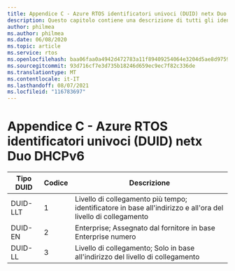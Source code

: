 ```yaml
---
title: Appendice C - Azure RTOS identificatori univoci (DUID) netx Duo DHCPv6
description: Questo capitolo contiene una descrizione di tutti gli identificatori univoci (DUID) NetX Duo DHCPv6
author: philmea
ms.author: philmea
ms.date: 06/08/2020
ms.topic: article
ms.service: rtos
ms.openlocfilehash: baa06faa0a4942d472783a11f89409254064e3204d5ae8d9759977cf3b14ef53
ms.sourcegitcommit: 93d716cf7e3d735b18246d659ec9ec7f82c336de
ms.translationtype: MT
ms.contentlocale: it-IT
ms.lasthandoff: 08/07/2021
ms.locfileid: "116783697"
---
```

# <a name="appendix-c---azure-rtos-netx-duo-dhcpv6-unique-identifiers-duids"></a>Appendice C - Azure RTOS identificatori univoci (DUID) netx Duo DHCPv6

| Tipo DUID              | Codice            | Descrizione |
| ------------------- | ------------------- | --------------- |
| DUID-LLT | 1 | Livello di collegamento più tempo; identificatore in base all'indirizzo e all'ora del livello di collegamento |
| DUID-EN | 2 | Enterprise; Assegnato dal fornitore in base Enterprise numero |
| DUID-LL | 3 | Livello di collegamento; Solo in base all'indirizzo del livello di collegamento| 